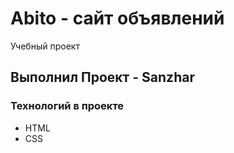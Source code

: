 # Abito - сайт объявлений
Учебный проект

## Выполнил Проект - Sanzhar

### Технологий в проекте 
- HTML
- CSS
